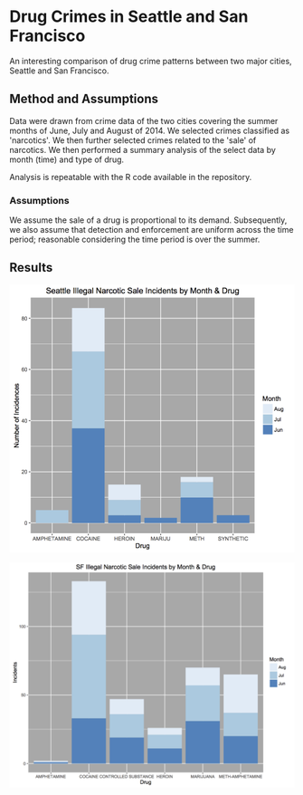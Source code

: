 # Drug Crimes in Seattle and San Francisco

An interesting comparison of drug crime patterns between two major cities, Seattle  and San Francisco.

## Method and Assumptions
Data were drawn from crime data of the two cities covering the summer months of June, July and August of 2014. 
We selected crimes classified as 'narcotics'. We then further selected crimes related to the 'sale' of narcotics.
We then performed a summary analysis of the select data by month (time) and type of drug.

Analysis is repeatable with the R code available in the repository.

### Assumptions
We assume the sale of a drug is proportional to its demand.
Subsequently, we also assume that detection and enforcement are uniform across the time period; reasonable considering the time period is over the summer.

## Results 

![Seattle Drug Crime](seattle_crime_vs_month_drug.png)

![San Francisco Drug Crime](sf_drugcrimes_by_drug_month.png)
